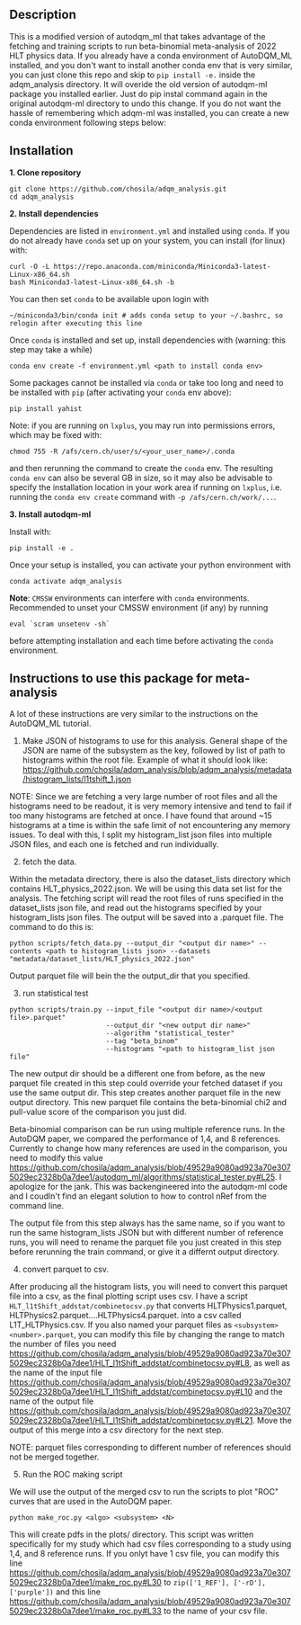 
## Description
This is a modified version of autodqm_ml that takes advantage of the fetching and training scripts to run beta-binomial meta-analysis of 2022 HLT physics data. If you already have a conda environment of AutoDQM_ML installed, and you don't want to install another conda env that is very similar, you can just clone this repo and skip to `pip install -e.` inside the adqm_analysis directory. It will overide the old version of autodqm-ml package you installed earlier. Just do pip instal command again in the original autodqm-ml directory to undo this change. If you do not want the hassle of remembering which adqm-ml was installed, you can create a new conda environment following steps below:

## Installation
**1. Clone repository**
```
git clone https://github.com/chosila/adqm_analysis.git
cd adqm_analysis
```
**2. Install dependencies**

Dependencies are listed in ```environment.yml``` and installed using `conda`. If you do not already have `conda` set up on your system, you can install (for linux) with:
```
curl -O -L https://repo.anaconda.com/miniconda/Miniconda3-latest-Linux-x86_64.sh
bash Miniconda3-latest-Linux-x86_64.sh -b
```
You can then set `conda` to be available upon login with
```
~/miniconda3/bin/conda init # adds conda setup to your ~/.bashrc, so relogin after executing this line
```

Once `conda` is installed and set up, install dependencies with (warning: this step may take a while)
```
conda env create -f environment.yml <path to install conda env>
```

Some packages cannot be installed via `conda` or take too long and need to be installed with `pip` (after activating your `conda` env above):
```
pip install yahist
```

Note: if you are running on `lxplus`, you may run into permissions errors, which may be fixed with:
```
chmod 755 -R /afs/cern.ch/user/s/<your_user_name>/.conda
```
and then rerunning the command to create the `conda` env. The resulting `conda env` can also be several GB in size, so it may also be advisable to specify the installation location in your work area if running on `lxplus`, i.e. running the `conda env create` command with `-p /afs/cern.ch/work/...`.

**3. Install autodqm-ml**

Install with:
```
pip install -e .
```

Once your setup is installed, you can activate your python environment with
```
conda activate adqm_analysis
```

**Note**: `CMSSW` environments can interfere with `conda` environments. Recommended to unset your CMSSW environment (if any) by running
```
eval `scram unsetenv -sh`
```
before attempting installation and each time before activating the `conda` environment.



## Instructions to use this package for meta-analysis


A lot of these instructions are very similar to the instructions on the AutoDQM_ML tutorial.

1. Make JSON of histograms to use for this analysis. General shape of the JSON are name of the subsystem as the key, followed by list of path to histograms within the root file. Example of what it should look like: <https://github.com/chosila/adqm_analysis/blob/adqm_analysis/metadata/histogram_lists/l1tshift_1.json>

NOTE: Since we are fetching a very large number of root files and all the histograms need to be readout, it is very memory intensive and tend to fail if too many histograms are fetched at once. I have found  that around ~15 histograms at a time is within the safe limit of not encountering any memory issues. To deal with this, I split my histogram_list json files into multiple JSON files, and each one is fetched and run individually.

2. fetch the data.

Within the metadata directory, there is also the dataset_lists directory which contains HLT_physics_2022.json. We will be using this data set list for the analysis. The fetching script will read the root files of runs specified in the dataset_lists json file, and read out the histograms specified by your histogram_lists json files. The output will be saved into a .parquet file. The command to do this is:
```
python scripts/fetch_data.py --output_dir "<output dir name>" --contents <path to histogram_lists json> --datasets "metadata/dataset_lists/HLT_physics_2022.json"
```
Output parquet file will bein the the output_dir that you specified.

3. run statistical test

```
python scripts/train.py --input_file "<output dir name>/<output file>.parquet"
                        --output_dir "<new output dir name>"
                        --algorithm "statistical_tester"
                        --tag "beta_binom"
                        --histograms "<path to histogram_list json file"
```

The new output dir should be a different one from before, as the new parquet file created in this step could override your fetched dataset if you use the same output dir. This step creates another parquet file in the new output directory. This new parquet file contains the beta-binomial chi2 and pull-value score of the comparison you just did.


Beta-binomial comparison can be run using multiple reference runs. In the AutoDQM paper, we compared the performance of 1,4, and 8 references. Currently to change how many references are used in the comparison, you need to modify this value <https://github.com/chosila/adqm_analysis/blob/49529a9080ad923a70e3075029ec2328b0a7dee1/autodqm_ml/algorithms/statistical_tester.py#L25>. I apologize for the jank. This was backengineered into the autodqm-ml code and I coudln't find an elegant solution to how to control nRef from the command line.

The output file from this step always has the same name, so if you want to run the same histogram_lists JSON but with different number of reference runs, you will need to rename the parquet file you just created in this step before rerunning the train command, or give it a differnt output directory.


4. convert parquet to csv.

After producing all the histogram lists, you will need to convert this parquet file into a csv, as the final plotting script uses csv. I have a script `HLT_l1tShift_addstat/combinetocsv.py` that converts HLTPhysics1.parquet, HLTPhysics2.parquet....HLTPhysics4.parquet. into a csv called L1T_HLTPhysics.csv. If you also named your parquet files as `<subsystem><number>.parquet`, you can modify this file by changing the range to match the number of files you need <https://github.com/chosila/adqm_analysis/blob/49529a9080ad923a70e3075029ec2328b0a7dee1/HLT_l1tShift_addstat/combinetocsv.py#L8>, as well as the name of the input file <https://github.com/chosila/adqm_analysis/blob/49529a9080ad923a70e3075029ec2328b0a7dee1/HLT_l1tShift_addstat/combinetocsv.py#L10> and the name of the output file <https://github.com/chosila/adqm_analysis/blob/49529a9080ad923a70e3075029ec2328b0a7dee1/HLT_l1tShift_addstat/combinetocsv.py#L21>. Move the output of this merge into a csv directory for the next step.

NOTE: parquet files corresponding to different number of references should not be merged together.

5. Run the ROC making script

We will use the output of the merged csv to run the scripts to plot "ROC" curves that are used in the AutoDQM paper.

```
python make_roc.py <algo> <subsystem> <N>
```

This will create pdfs in the plots/ directory. This script was written specifically for my study which had csv files corresponding to a study using 1,4, and 8 reference runs. If you onlyt have 1 csv file, you can modify this line <https://github.com/chosila/adqm_analysis/blob/49529a9080ad923a70e3075029ec2328b0a7dee1/make_roc.py#L30> to `zip(['1_REF'], ['-rD'], ['purple'])` and this line <https://github.com/chosila/adqm_analysis/blob/49529a9080ad923a70e3075029ec2328b0a7dee1/make_roc.py#L33> to the name of your csv file.